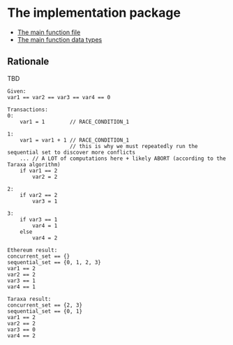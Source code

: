 # The implementation package

- [The main function file](state_transition/state_processor.go)
- [The main function data types](state_transition/types.go)

## Rationale
TBD


```
Given:
var1 == var2 == var3 == var4 == 0

Transactions:
0:
    var1 = 1        // RACE_CONDITION_1

1:
    var1 = var1 + 1 // RACE_CONDITION_1
                    // this is why we must repeatedly run the sequential set to discover more conflicts
    ... // A LOT of computations here + likely ABORT (according to the Taraxa algorithm)
    if var1 == 2
        var2 = 2

2:
    if var2 == 2
        var3 = 1
    
3:
    if var3 == 1
        var4 = 1
    else
        var4 = 2

Ethereum result:
concurrent_set == {}
sequential_set == {0, 1, 2, 3}
var1 == 2
var2 == 2
var3 == 1
var4 == 1

Taraxa result:
concurrent_set == {2, 3}
sequential_set == {0, 1}
var1 == 2
var2 == 2
var3 == 0
var4 == 2
```